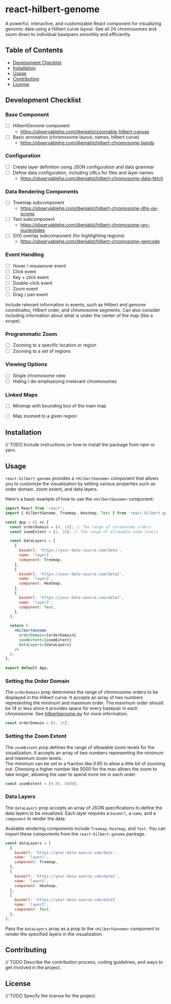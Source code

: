 # react-hilbert-genome
A powerful, interactive, and customizable React component for visualizing genomic data using a Hilbert curve layout. See all 24 chromosomes and zoom down to individual basepairs smoothly and efficiently.

## Table of Contents

- [Development Checklist](#development-checklist)
- [Installation](#installation)
- [Usage](#usage)
- [Contributing](#contributing)
- [License](#license)


## Development Checklist

### Base Component
- [ ] HilbertGenome component 
  - https://observablehq.com/@enjalot/zoomable-hilbert-canvas
- [ ] Basic annotation (chromosome layout, names, hilbert curve) 
  - https://observablehq.com/@enjalot/hilbert-chromosome-bands

### Configuration
- [ ] Create layer definition using JSON configuration and data grammar
- [ ] Define data configuration, including URLs for files and layer names
  - https://observablehq.com/@enjalot/hilbert-chromosome-data-fetch

### Data Rendering Components
- [ ] Treemap subcomponent
  - https://observablehq.com/@enjalot/hilbert-chromosome-dhs-oe-scores
- [ ] Text subcomponent 
  - https://observablehq.com/@enjalot/hilbert-chromosome-grc-nucleotides
- [ ] SVG overlay subcomponent (for highlighting regions)
  - https://observablehq.com/@enjalot/hilbert-chromosome-gencode

### Event Handling
- [ ] Hover / mouseover event
- [ ] Click event
- [ ] Key + click event
- [ ] Double-click event
- [ ] Zoom event
- [ ] Drag / pan event

Include relevant information in events, such as Hilbert and genome coordinates, Hilbert order, and chromosome segments. Can also consider including information about what is under the center of the map (like a scope).

### Programmatic Zoom
- [ ] Zooming to a specific location or region
- [ ] Zooming to a set of regions

### Viewing Options
- [ ] Single chromosome view
- [ ] Hiding / de-emphasizing irrelevant chromosomes

### Linked Maps
- [ ] Minimap with bounding box of the main map
- [ ] Map zoomed to a given region



## Installation

// TODO Include instructions on how to install the package from npm or yarn.

## Usage

`react-hilbert-genome` provides a `<HilbertGenome>` component that allows you to customize the visualization by setting various properties such as order domain, zoom extent, and data layers.

Here's a basic example of how to use the `<HilbertGenome>` component:

```jsx
import React from 'react';
import { HilbertGenome, Treemap, Heatmap, Text } from 'react-hilbert-genome';

const App = () => {
  const orderDomain = [4, 14]; // The range of chromosome orders
  const zoomExtent = [1, 10]; // The range of allowable zoom levels

  const dataLayers = [
    {
      baseUrl: 'https://your-data-source.com/data',
      name: 'layer1',
      component: Treemap,
    },
    {
      baseUrl: 'https://your-data-source.com/data2',
      name: 'layer2',
      component: Heatmap,
    },
    {
      baseUrl: 'https://your-data-source.com/data3',
      name: 'layer3',
      component: Text,
    },
  ];

  return (
    <HilbertGenome
      orderDomain={orderDomain}
      zoomExtent={zoomExtent}
      dataLayers={dataLayers}
    />
  );
};

export default App;
```

### Setting the Order Domain

The `orderDomain` prop determines the range of chromosome orders to be displayed in the Hilbert curve. It accepts an array of two numbers representing the minimum and maximum order.
The maximum order should be 14 or less since it provides space for every basepair in each chromosome. See [hilbertgenome-py](https://github.com/enjalot/hilbertgenome-py) for more information.

```jsx
const orderDomain = [4, 14];
```

### Setting the Zoom Extent

The `zoomExtent` prop defines the range of allowable zoom levels for the visualization. It accepts an array of two numbers representing the minimum and maximum zoom levels.  
The minimum can be set to a fraction like 0.85 to allow a little bit of zooming out. Choosing a higher number like 5000 for the max allows the zoom to take longer, allowing the user to spend more tim in each order.

```jsx
const zoomExtent = [0.85, 5000];
```

### Data Layers

The `dataLayers` prop accepts an array of JSON specifications to define the data layers to be visualized. Each layer requires a `baseUrl`, a `name`, and a `component` to render the data.

Available rendering components include `Treemap`, `Heatmap`, and `Text`. You can import these components from the `react-hilbert-genome` package.

```jsx
const dataLayers = [
  {
    baseUrl: 'https://your-data-source.com/data',
    name: 'layer1',
    component: Treemap,
  },
  {
    baseUrl: 'https://your-data-source.com/data2',
    name: 'layer2',
    component: Heatmap,
  },
  {
    baseUrl: 'https://your-data-source.com/data3',
    name: 'layer3',
    component: Text,
  },
];
```

Pass the `dataLayers` array as a prop to the `<HilbertGenome>` component to render the specified layers in the visualization.


## Contributing

// TODO Describe the contribution process, coding guidelines, and ways to get involved in the project.

## License

// TODO Specify the license for the project.
